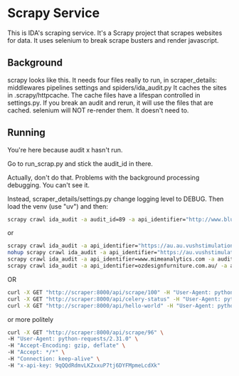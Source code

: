 # Scrapy Service #
This is IDA's scraping service. It's a Scrapy project that scrapes websites for data.
It uses selenium to break scrape busters and render javascript.
## Background ##
scrapy looks like this. It needs four files really to run, in scraper_details:
middlewares
pipelines
settings
and spiders/ida_audit.py
It caches the sites in .scrapy/httpcache. The cache files have a lifespan controlled in settings.py.
If you break an audit and rerun, it will use the files that are cached. selenium will NOT re-render them. It doesn't need to.

## Running ##

You're here because audit x hasn't run.

Go to run_scrap.py and stick the audit_id in there.

Actually, don't do that. Problems with the background processing debugging. You can't see it.

Instead, scraper_details/settings.py change logging level to DEBUG.
Then load the venv (use "uv") and then:

```bash
scrapy crawl ida_audit -a audit_id=89 -a api_identifier="http://www.blum.com/au/en/"
````

or

```bash
scrapy crawl ida_audit -a api_identifier="https://au.au.vushstimulation.com" -a audit_id=100 -s LOG_LEVEL=INFO
nohup scrapy crawl ida_audit -a api_identifier="https://au.vushstimulation.com/" -a audit_id=100 -s LOG_LEVEL=INFO > spider_output.log 2>&1 &
scrapy crawl ida_audit -a api_identifier=www.mimeanalytics.com -a audit_id=38 -s LOG_LEVEL=INFO
scrapy crawl ida_audit -a api_identifier=ozdesignfurniture.com.au/ -a audit_id=94 -s LOG_LEVEL=INFO
````

OR

```bash
curl -X GET "http://scraper:8000/api/scrape/100" -H "User-Agent: python-requests/2.31.0" -H "Accept-Encoding: gzip, deflate" -H "Accept: */*" -H "Connection: keep-alive" -H "x-api-key: 9qQQdRdmvLKZxxuP7tj6DYFMpmeLcdXk"
curl -X GET "http://scraper:8000/api/celery-status" -H "User-Agent: python-requests/2.31.0" -H "Accept-Encoding: gzip, deflate" -H "Accept: */*" -H "Connection: keep-alive" -H "x-api-key: 9qQQdRdmvLKZxxuP7tj6DYFMpmeLcdXk"
curl -X GET "http://scraper:8000/api/hello-world" -H "User-Agent: python-requests/2.31.0" -H "Accept-Encoding: gzip, deflate" -H "Accept: */*" -H "Connection: keep-alive" -H "x-api-key: 9qQQdRdmvLKZxxuP7tj6DYFMpmeLcdXk"
```

or more politely

```bash
curl -X GET "http://scraper:8000/api/scrape/96" \
-H "User-Agent: python-requests/2.31.0" \
-H "Accept-Encoding: gzip, deflate" \
-H "Accept: */*" \
-H "Connection: keep-alive" \
-H "x-api-key: 9qQQdRdmvLKZxxuP7tj6DYFMpmeLcdXk"
```
